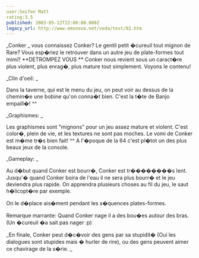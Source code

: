 ```yaml
---
user:Seifen Matt
rating:3.5
published: 2003-05-12T22:00:00.000Z
legacy_url: http://www.emunova.net/veda/test/82.htm
---
```

_Conker _ vous connaissez Conker? Le gentil petit �cureuil tout mignon de Rare? Vous esp�riez le retrouver dans un autre jeu de plate-formes tout mimi? **DETROMPEZ VOUS ** Conker nous revient sous un caract�re plus violent, plus enrag�, plus mature tout simplement. Voyons le contenu!  

  

_Clin d'oeil: _  

  

Dans la taverne, qui est le menu du jeu, on peut voir au dessus de la chemin�e une bobine qu'on conna�t bien. C'est la t�te de Banjo empaill�! ^^  

  

_Graphismes: _  

  

Les graphismes sont "mignons" pour un jeu assez mature et violent. C'est color�, plein de vie, et les textures ne sont pas moches. Le vomi de Conker est m�me tr�s bien fait! ^^ A l'�poque de la 64 c'est pl�tot un des plus beaux jeux de la console.   

  

_Gameplay: _  

  

Au d�but quand Conker est bourr�, Conker est tr��������s lent. Jusqu'� quand Conker boira de l'eau il ne sera plus bourr� et le jeu deviendra plus rapide. On apprendra plusieurs choses au fil du jeu, le saut h�licopt�re par exemple.   

On le d�place ais�ment pendant les s�quences plates-formes.  

Remarque marrante: Quand Conker nage il a des bou�es autour des bras. (Un �cureuil �a sait pas nager :p)   

  

_En finale, Conker peut d�c�voir des gens par sa stupidit� (Oui les dialogues sont stupides mais � hurler de rire), ou des gens peuvent aimer ce chavirage de la s�rie. _